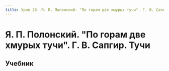 ```yaml
---
title: Урок 28. Я. П. Полонский. "По горам две хмурых тучи". Г. В. Сапгир. Тучи
---
```


# Я. П. Полонский. "По горам две хмурых тучи". Г. В. Сапгир. Тучи

## Учебник